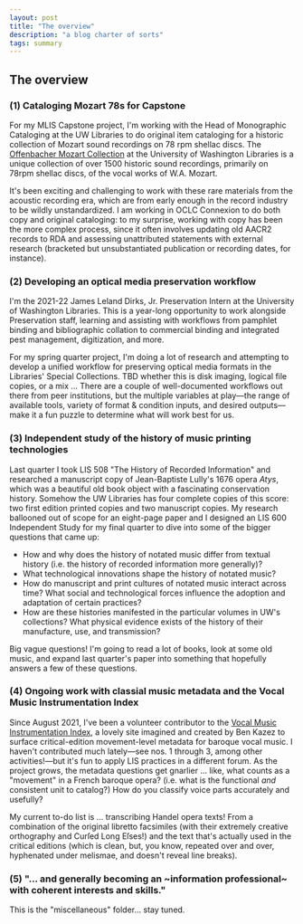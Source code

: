 ```yaml
---
layout: post
title: "The overview"
description: "a blog charter of sorts"
tags: summary
---
```

## The overview

### (1) Cataloging Mozart 78s for Capstone

For my MLIS Capstone project, I'm working with the Head of Monographic Cataloging at the UW Libraries to do original item cataloging for a historic collection of Mozart sound recordings on 78 rpm shellac discs. The [Offenbacher Mozart Collection](https://www.lib.washington.edu/music/specialcollections/mozart) at the University of Washington Libraries is a unique collection of over 1500 historic sound recordings, primarily on 78rpm shellac discs, of the vocal works of W.A. Mozart.

It's been exciting and challenging to work with these rare materials from the acoustic recording era, which are from early enough in the record industry to be wildly unstandardized. I am working in OCLC Connexion to do both copy and original cataloging: to my surprise, working with copy has been the more complex process, since it often involves updating old AACR2 records to RDA and assessing unattributed statements with external research (bracketed but unsubstantiated publication or recording dates, for instance).

### (2) Developing an optical media preservation workflow

I'm the 2021-22 James Leland Dirks, Jr. Preservation Intern at the University of Washington Libraries. This is a year-long opportunity to work alongside Preservation staff, learning and assisting with workflows from pamphlet binding and bibliographic collation to commercial binding and integrated pest management, digitization, and more.

For my spring quarter project, I'm doing a lot of research and attempting to develop a unified workflow for preserving optical media formats in the Libraries' Special Collections. TBD whether this is disk imaging, logical file copies, or a mix ... There are a couple of well-documented workflows out there from peer institutions, but the multiple variables at play—the range of available tools, variety of format & condition inputs, and desired outputs—make it a fun puzzle to determine what will work best for us.

### (3) Independent study of the history of music printing technologies

Last quarter I took LIS 508 "The History of Recorded Information" and researched a manuscript copy of Jean-Baptiste Lully's 1676 opera *Atys*, which was a beautiful old book object with a fascinating conservation history. Somehow the UW Libraries has four complete copies of this score: two first edition printed copies and two manuscript copies. My research ballooned out of scope for an eight-page paper and I designed an LIS 600 Independent Study for my final quarter to dive into some of the bigger questions that came up:
  * How and why does the history of notated music differ from textual history (i.e. the history of recorded information more generally)? 
  * What technological innovations shape the history of notated music?
  * How do manuscript and print cultures of notated music interact across time? What social and technological forces influence the adoption and adaptation of certain practices?
  * How are these histories manifested in the particular volumes in UW's collections? What physical evidence exists of the history of their manufacture, use, and transmission?

Big vague questions! I'm going to read a lot of books, look at some old music, and expand last quarter's paper into something that hopefully answers a few of these questions.

### (4) Ongoing work with classial music metadata and the Vocal Music Instrumentation Index

Since August 2021, I've been a volunteer contributor to the [Vocal Music Instrumentation Index](https://www.vmii.org/), a lovely site imagined and created by Ben Kazez to surface critical-edition movement-level metadata for baroque vocal music. I haven't contributed much lately—see nos. 1 through 3, among other activities!—but it's fun to apply LIS practices in a different forum. As the project grows, the metadata questions get gnarlier ... like, what counts as a "movement" in a French baroque opera? (i.e. what is the functional *and* consistent unit to catalog?) How do you classify voice parts accurately and usefully?

My current to-do list is ... transcribing Handel opera texts! From a combination of the original libretto facsimiles (with their extremely creative orthography and Curſed Long Eſses!) and the text that's actually used in the critical editions (which is clean, but, you know, repeated over and over, hyphenated under melismae, and doesn't reveal line breaks).

### (5) "... and generally becoming an \~information professional\~ with coherent interests and skills."

This is the "miscellaneous" folder... stay tuned.
